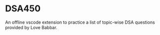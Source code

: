 # DSA450

An offline vscode extension to practice a list of topic-wise DSA questions provided by Love Babbar.

